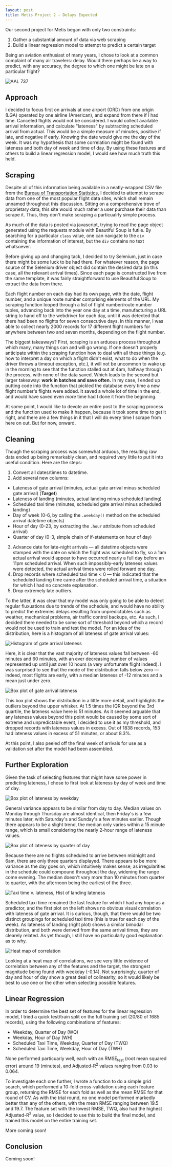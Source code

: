 ```yaml
---
layout: post
title: Metis Project 2 — Delays Expected
---
```


Our second project for Metis began with only two constraints:
1. Gather a substantial amount of data via web scraping
2. Build a linear regression model to attempt to predict a certain target

Being an aviation enthusiast of many years, I chose to look at a common complaint of many air travelers: delay. Would there perhaps be a way to predict, with any accuracy, the degree to which one might be late on a particular flight?

![AAL 737](http://theflight.info/wp-content/gallery/american-airlines-boeing-737-800/Boeing-737-800-American-Airlines.jpg)

## Approach

I decided to focus first on arrivals at one airport (ORD) from one origin (LGA) operated by one airline (American), and expand from there if I had time. Canceled flights would not be considered. I would collect available arrival information, and calculate "lateness" by subtracting scheduled arrival from actual. This would be a simple measure of minutes, positive if late, and negative if early. Knowing the date would give me the day of the week. It was my hypothesis that some correlation might be found with lateness and both day of week and time of day.  By using these features and others to build a linear regression model, I would see how much truth this held.

## Scraping

Despite all of this information being available in a neatly-wrapped CSV file from the [Bureau of Transportation Statistics](https://www.transtats.bts.gov/ONTIME/Index.aspx), I decided to attempt to scrape data from one of the most popular flight data sites, which shall remain unnamed throughout this discussion. Sitting on a comprehensive trove of proprietary data, this site would much rather a user purchase their data than scrape it. Thus, they don't make scraping a particualrly simple process.

As much of the data is posted via javascript, trying to read the page object generated using the requests module with Beautiful Soup is futile. By searching for a particular `class` value, one can navigate to the `div` containing the information of interest, but the `div` contains no text whatsoever.

Before giving up and changing tack, I decided to try Selenium, just in case there might be some luck to be had there. For whatever reason, the page source of the Selenium driver object did contain the desired data (in this case, all the relevant arrival times). Since each page is constructed live from the same template, it was fairly straightforward to use Beautiful Soup to extract the data from there.

Each flight number on each day had its own page, with the date, flight number, and a unique route number comprising elements of the URL. My scraping function looped through a list of flight number/route number tuples, advancing back into the year one day at a time, manufacturing a URL string to hand off to the webdriver for each day, until it was detected that there had been no flights for seven consecutive days. In this manner, I was able to collect nearly 2000 records for 17 different flight numbers for anywhere between two and seven months, depending on the flight number.

The biggest takeaways? First, scraping is an arduous process throughout which many, many things can and will go wrong. If one doesn't properly anticipate within the scraping function how to deal with all these things (e.g. how to interpret a day on which a flight didn't exist, what to do when the driver throws a timeout exception, etc.), it will not be uncommon to wake up in the morning to see that the function stalled out at 4am, halfway through the process, with none of the data saved. Which leads to the second but larger takeaway: **work in batches and save often.** In my case, I ended up putting code into the function that pickled the database every time a new flight number's flights were added. It saved a whole lot of time in the end, and would have saved even *more* time had I done it from the beginning.

At some point, I would like to devote an entire post to the scraping process and the function used to make it happen, because it took some time to get it right, and there are a few things in it that I will do every time I scrape from here on out. But for now, onward.

## Cleaning

Though the scraping process was somewhat arduous, the resulting raw data ended up being remarkably clean, and required very little to put it into useful condition. Here are the steps:

1. Convert all dates/times to datetime.
2. Add several new columns:
  * Lateness of gate arrival (minutes, actual gate arrival minus scheduled gate arrival) (**Target**)
  * Lateness of landing (minutes, actual landing minus scheduled landing)
  * Scheduled taxi time (minutes, scheduled gate arrival minus scheduled landing)
  * Day of week (0-6, by calling the `.weekday()` method on the scheduled arrival datetime objects)
  * Hour of day (0-23, by extracting the `.hour` attribute from scheduled arrival)
  * Quarter of day (0-3, simple chain of if-statements on hour of day)
3. Advance date for late-night arrivals — all datetime objects were stamped with the date on which the flight was scheduled to fly, so a 1am actual arrival would appear to have occurred nearly a full day before an 11pm scheduled arrival. When such impossibly-early lateness values were detected, the actual arrival times were rolled forward one day.
4. Drop records where scheduled taxi time < 0 — this indicated that the scheduled landing time came after the scheduled arrival time, a situation for which I had no concrete explanation.
5. Drop extremely late outliers.

To the latter, it was clear that my model was only going to be able to detect regular fluxuations due to trends of the schedule, and would have no ability to predict the extremes delays resulting from unpredictables such as weather, mechanical problems, air traffic control backups, etc. As such, I decided there needed to be some sort of threshold beyond which a record would not be used to train and test the model. For an idea of the distribution, here is a histogram of all lateness of gate arrival values:

![Histogram of gate arrival lateness](/images/metis_p2/02_hist_lateness_pre.png)

Here, it is clear that the vast majority of lateness values fall between -60 minutes and 60 minutes, with an ever decreasing number of values represented up until just over 10 hours (a very unfortunate flight indeed). I was surprised to see that the mode of the distribution falls below zero — indeed, most flights are early, with a median lateness of -12 minutes and a mean just under zero.

![Box plot of gate arrival lateness](/images/metis_p2/02_box_lateness_pre.png)

This box plot shows the distribution in a little more detail, and highlights the outliers beyond the upper whisker. At 1.5 times the IQR beyond the 3rd quartile, the lateness value here is 51 minutes. As it seemed arguable that any lateness values beyond this point would be caused by some sort of extreme and unpredictable event, I decided to use it as my threshold, and dropped records with lateness values in excess. Out of 1838 records, 153 had lateness values in excess of 51 minutes, or about 8.3%.

At this point, I also peeled off the final week of arrivals for use as a validation set after the model had been assembled.

## Further Exploration

Given the task of selecting features that might have some power in predicting lateness, I chose to first look at lateness by day of week and time of day.

![Box plot of lateness by weekday](/images/metis_p2/02_weekday_box.png)

General variance appears to be similar from day to day. Median values on Monday through Thursday are almost identical, then Friday's is a few minutes later, with Saturday's and Sunday's a few minutes earlier. Though there appears to be a slight trend, the median only varies within a 15 minute range, which is small considering the nearly 2-hour range of lateness values.

![Box plot of lateness by quarter of day](/images/metis_p2/02_quarter_box.png)

Because there are no flights scheduled to arrive between midnight and 6am, there are only three quarters displayed. There appears to be more variance as the day goes on, which intuitively makes sense, as irregularities in the schedule could compound throughout the day, widening the range come evening. The median doesn't vary more than 10 minutes from quarter to quarter, with the afternoon being the earliest of the three. 

![Taxi time v. lateness, Hist of landing lateness](/images/metis_p2/02_taxi_landing.png)

Scheduled taxi time remained the last feature for which I had any hope as a predictor, and the first plot on the left shows no obvious visual correlation with lateness of gate arrival. It is curious, though, that there would be two distinct groupings for scheduled taxi time (this is true for each day of the week). As lateness of landing (right plot) shows a similar bimodal distribution, and both were derived from the same arrival times, they are clearely related. As yet though, I still have no particularly good explanation as to why.

![Heat map of correlation](/images/metis_p2/02_heatmap.png)

Looking at a heat map of correlations, we see very little evidence of correlation between any of the features and the target, the strongest magnitude being found with weekday (-0.14). Not surprisingly, quarter of day and hour of day show a great deal of colinearity, so it would likely be best to use one or the other when selecting possible features.

## Linear Regression

In order to determine the best set of features for the linear regression model, I tried a quick test/train split on the full training set (20/80 of 1685 records), using the following combinations of features:

* Weekday, Quarter of Day (WQ)
* Weekday, Hour of Day (WH)
* Scheduled Taxi Time, Weekday, Quarter of Day (TWQ)
* Scheduled Taxi Time, Weekday, Hour of Day (TWH)

None performed particuarly well, each with an RMSE<sub>test</sub> (root mean squared error) around 19 (minutes), and Adjusted-R<sup>2</sup> values ranging from 0.03 to 0.064.

To investigate each one further, I wrote a function to do a simple grid search, which performed a 10-fold cross-validation using each feature group, returning the RMSE for each fold as well as the mean RMSE for that round of CV. As with the trial round, no one model performed markedly better than any of the others, with the mean RMSE ranging between 19.5 and 19.7. The feature set with the lowest RMSE, TWQ, also had the highest Adjusted-R<sup>2</sup> value, so I decided to use this to build the final model, and trained this model on the entire training set.

More coming soon!

## Conclusion

Coming soon!

